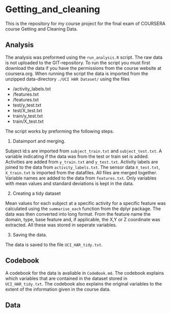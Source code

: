 # Getting_and_cleaning
This is the repository for my course project
for the final exam of COURSERA course Getting and Cleaning Data.


## Analysis
The analysis was preformed using the `run_analysis.R` script.
The raw data is not uploaded to the GIT-repository.
To run the script you must first download the data if you have the permissions
from the course website at coursera.org.
When running the script the data is imported from the 
unzipped data-directory `./UCI HAR Dataset/` using the files

* /activity_labels.txt
* /features.txt
* /features.txt
* test/y_test.txt
* test/X_test.txt
* train/y_test.txt
* train/X_test.txt

The script works by preforming the following steps.

1. Dataimport and merging.

Subject id:s are imported from `subject_train.txt` and `subject_test.txt`.
A variable indicating if the data was from the test or train set is added.
Activities are added from `y_train.txt` and `y_test.txt`.
Activity labels are joined to the data from `activity_labels.txt`.
The sensor data `X_test.txt`, `X_train.txt` is imported from the datafiles. All files are merged together.
Variable names are added to the data from `features.txt`.
Only variables with mean values and standard deviations is kept in the data.

2. Creating a tidy dataset

Mean values for each subject at a specific activity for a specific feature 
was calculated using the `summarise_each` function from the dplyr package.
The data was then converted into long format. 
From the feature name the domain, type, base feature and, if applicable,
the X,Y or Z coordinate was extracted. All these was stored in seperate variables.

3. Saving the data. 

The data is saved to the file `UCI_HAR_tidy.txt`.

## Codebook
A codebook for the data is avaliable in `CodeBook.md`.
The codebook explains which variables that are contained in the 
dataset stored in `UCI_HAR_tidy.txt`.
The codebook also explains the original variables to the
extent of the information given in the course data.

## Data